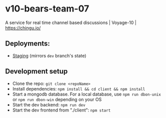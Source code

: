 # v10-bears-team-07
A service for real time channel based discussions | Voyage-10 | https://chingu.io/

## Deployments:
- [Staging](https://v10-bears-07-staging.herokuapp.com/) (mirrors `dev` branch's state)

## Development setup
- Clone the repo: `git clone <repoName>`
- Install dependencies: `npm install && cd client && npm install`
- Start a mongodb database. For a local database, use `npm run dbon-unix` or `npm run dbon-win` depending on your OS
- Start the dev backend: `npm run dev`
- Start the dev frontend from "./client": `npm start`
